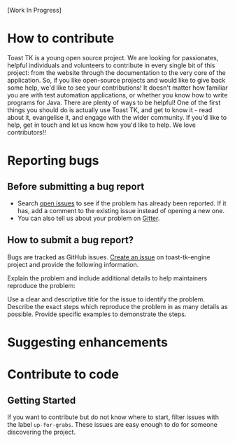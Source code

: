 [Work In Progress]

# How to contribute

Toast TK is a young open source project.
We are looking for passionates, helpful individuals and volunteers to contribute in every single bit of this project: from the website through the documentation to the very core of the application.
So, if you like open-source projects and would like to give back some help, we'd like to see your contributions!
It doesn't matter how familiar you are with test automation applications, or whether you know how to write programs for Java. There are plenty of ways to be helpful! One of the first things you should do is actually use Toast TK, and get to know it - read about it, evangelise it, and engage with the wider community.
If you'd like to help, get in touch and let us know how you'd like to help. We love contributors!!

# Reporting bugs

## Before submitting a bug report

- Search [open issues](https://github.com/toast-tk/toast-tk-engine/issues) to see if the problem has already been reported. If it has, add a comment to the existing issue instead of opening a new one.
- You can also tell us about your problem on [Gitter](https://gitter.im/toast-tk/toast-tk-engine).

## How to submit a bug report?

Bugs are tracked as GitHub issues. [Create an issue](https://github.com/toast-tk/toast-tk-engine/issues/new) on toast-tk-engine project and provide the following information.

Explain the problem and include additional details to help maintainers reproduce the problem:

Use a clear and descriptive title for the issue to identify the problem.
Describe the exact steps which reproduce the problem in as many details as possible.
Provide specific examples to demonstrate the steps.

# Suggesting enhancements

# Contribute to code

## Getting Started

If you want to contribute but do not know where to start, filter issues with the label `up-for-grabs`. These issues are easy enough to do for someone discovering the project.


